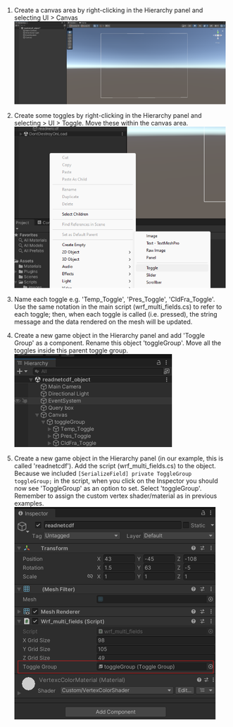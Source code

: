 1. Create a canvas area by right-clicking in the Hierarchy panel and selecting UI > Canvas <br />
![canvas](../images/MultipleFields/canvas.png)

2. Create some toggles by right-clicking in the Hierarchy panel and selecting > UI > Toggle. Move these within the canvas area. <br />
![toggle_creation](../images/MultipleFields/toggle_creation.png)

3. Name each toggle e.g. 'Temp_Toggle', 'Pres_Toggle', 'CldFra_Toggle'. Use the same notation in the main script (wrf_multi_fields.cs) to refer to each toggle; then, when each toggle is called (i.e. pressed), the string message and the data rendered on the mesh will be updated.

4. Create a new game object in the Hierarchy panel and add 'Toggle Group' as a component. Rename this object 'toggleGroup'. Move all the toggles inside this parent toggle group. <br />
![toggle_group](../images/MultipleFields/toggle_group.png)

5. Create a new game object in the Hierarchy panel (in our example, this is called 'readnetcdf'). Add the script (wrf_multi_fields.cs) to the object. Because we included `[SerializeField] private ToggleGroup toggleGroup;` in the script, when you click on the Inspector you should now see 'ToggleGroup' as an option to set. Select 'toggleGroup'. Remember to assign the custom vertex shader/material as in previous examples. <br />
![set_toggle_group](../images/MultipleFields/set_toggle_group.png)